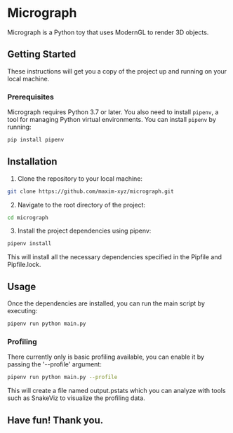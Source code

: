 # Micrograph

Micrograph is a Python toy that uses ModernGL to render 3D objects.

## Getting Started

These instructions will get you a copy of the project up and running on your local machine.

### Prerequisites

Micrograph requires Python 3.7 or later. You also need to install `pipenv`, a tool for managing Python virtual environments. You can install `pipenv` by running:

```bash
pip install pipenv
```

## Installation
1. Clone the repository to your local machine:
```bash
git clone https://github.com/maxim-xyz/micrograph.git
```
2. Navigate to the root directory of the project:
```bash
cd micrograph
```
3. Install the project dependencies using pipenv:
```bash
pipenv install
```
This will install all the necessary dependencies specified in the Pipfile and Pipfile.lock.

## Usage
Once the dependencies are installed, you can run the main script by executing:
```bash
pipenv run python main.py
```
### Profiling
There currently only is basic profiling available, you can enable it by passing the '--profile' argument:
```bash
pipenv run python main.py --profile
```
This will create a file named output.pstats which you can analyze with tools such as SnakeViz to visualize the profiling data.

## Have fun! Thank you.